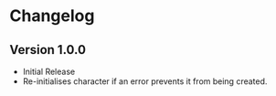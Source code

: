 # Changelog

## Version 1.0.0
- Initial Release
- Re-initialises character if an error prevents it from being created.
